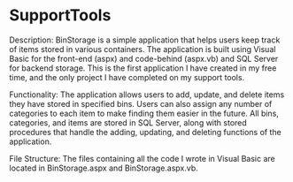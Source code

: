 # SupportTools

Description:
BinStorage is a simple application that helps users keep track of items stored in various containers. The application is built using Visual Basic for the front-end (aspx) and code-behind (aspx.vb) and SQL Server for backend storage. This is the first application I have created in my free time, and the only project I have completed on my support tools.

Functionality:
The application allows users to add, update, and delete items they have stored in specified bins. Users can also assign any number of categories to each item to make finding them easier in the future. All bins, categories, and items are stored in SQL Server, along with stored procedures that handle the adding, updating, and deleting functions of the application.

File Structure:
The files containing all the code I wrote in Visual Basic are located in BinStorage.aspx and BinStorage.aspx.vb.
